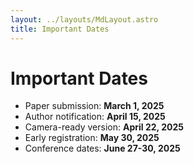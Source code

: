 ```yaml
---
layout: ../layouts/MdLayout.astro
title: Important Dates
---
```


# Important Dates

- Paper submission:     **March 1, 2025**
- Author notification:	**April 15, 2025**
- Camera-ready version: **April 22, 2025**
- Early registration: 	**May 30, 2025**
- Conference dates:   	**June 27-30, 2025**
